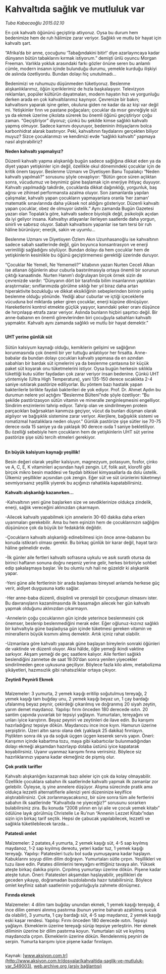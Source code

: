 # Kahvaltıda sağlık ve mutluluk var

*Tuba Kabacaoğlu 2015.02.10*

<div class="pNewsDetailMainContent" itemprop="articleBody">
 <p>
  En çok kahvaltı öğününü geçiştirip atlıyoruz. Oysa bu durum hem bedenimize hem de ruh hâlimize zarar veriyor. Sağlıklı ve mutlu bir hayat için kahvaltı şart.
 </p>
 <p>
  “Afrika’da bir anne, çocuğunu ‘Tabağındakini bitir!’ diye azarlayıncaya kadar dünyanın bütün tabaklarını kırmak istiyorum.” demişti ünlü oyuncu Morgan Freeman. Varlıkla yokluk arasındaki farkı gözler önüne seren bu anlamlı cümle, modern insanın içinde bulunduğu durumu, yemekle kurduğu ilişkiyi de aslında özetliyordu. Bundan dolayı hiç unutulmadı...
 </p>
 <p>
  Bedenimizi ve ruhumuzu düşünmeden tüketiyoruz. Beslenme alışkanlıklarımız, öğün içeriklerimiz de hızla başkalaşıyor. Televizyon reklamları, popüler kültürün dayatmaları, modern hayatın hızı ve yorgunluğu derken arada en çok kahvaltılarımız kaynıyor. Çevrenize bir bakın; kahvaltısını yaparak işine gelen, okuluna giden ne kadar da az kişi var değil mi. Yetişkinler fırın ve pastane poğaçaları; çocuklar da mısır gevreğiyle süt ya da ekmek üzerine çikolata sürerek bu önemli öğünü geçiştiriyor çoğu zaman. “Geçiştiriyor” diyoruz; çünkü bu şekilde kimse sağlıklı kahvaltı yapmış olmuyor. Sadece karnını doyuruyor, bedeninin ihtiyaçlarını bolca karbonhidrat alarak bastırıyor. Peki, kahvaltının faydalarını gerçekten biliyor muyuz? Sizce çocuklarımızı ve kendimizi evde “sağlıklı kahvaltı” yapmaya nasıl alıştırabiliriz?
 </p>
 <p>
  <strong>
   Neden kahvaltı yapmalıyız?
  </strong>
 </p>
 <p>
  Düzenli kahvaltı yapma alışkanlığı bugün sadece sağlığına dikkat eden ya da diyet yapan yetişkinler için değil, özellikle okul dönemindeki çocuklar için de kritik önem taşıyor. Beslenme Uzmanı ve Diyetisyen Banu Topalakçı “Neden kahvaltı yapılmalı?” sorusunu şöyle cevaplıyor: “Bütün gece süren açlıktan sonra, vücudumuz ve beynimiz güne başlamak için enerjiye ihtiyaç duyuyor. Kahvaltı yapılmadığı takdirde, çocuklarda dikkat dağınıklığı, yorgunluk, baş ağrısı ve zihinsel performansta azalma oluyor. Son zamanlarda yapılan çalışmalar, kahvaltı yapan çocukların yapmayanlara oranla ‘her zaman’ matematik sınavlarında daha yüksek not aldığını gösteriyor. Düzenli kahvaltı yapan çocuklar, obez de olmuyor üstelik.” Aynı zamanda Bugün Gazetesi yazarı olan Topalak’a göre, kahvaltı sadece biyolojik değil, psikolojik açıdan da iyi geliyor insana. Kahvaltıyı atlayanlar ilerleyen saatlerde daha yorgun, sinirli ve sabırsız oluyor. Sabah kahvaltısını yapanlar ise tam tersi bir ruh hâline bürünüyor; enerjik, sakin ve uyumlu…
 </p>
 <p>
  Beslenme Uzmanı ve Diyetisyen Özlem Akın Uzunhasanoğlu ise kahvaltının sadece sabah saatlerinde değil, gün boyunca konsantrasyon ve enerji verimliliği sağladığını söylüyor. Bundan dolayı da hem çocuklar hem de yetişkinlerin kesinlikle bu öğünü geçiştirmemesi gerektiği üzerinde duruyor.
 </p>
 <p>
  “Çocuklar Ne Yemeli, Ne Yememeli?” kitabının yazarı Nurten Ceceli Alkan ise atlanan öğünlerin abur cuburla bastırılmasıyla ortaya önemli bir sorunun çıktığı kanaatinde. Nurten Hanım’ı doğrulayan birçok örnek sizin de çevrenizde vardır: “Dünyanın dört bir tarafında bilim insanlarının yaptıkları araştırmalar; sınıflarımızda görülme sıklığı her yıl biraz daha artan hiperaktivite bozukluğu ve dikkat eksikliğinin sebeplerinden birinin yanlış beslenme olduğu yönünde. Yediği abur cuburlar ve içtiği içeceklerle vücuduna bol miktarda şeker giren çocuklar, enerji küpüne dönüşüyor. Hareketlerini kontrol etmekte güçlük yaşıyor, kanındaki şeker oranı düşünce de hırçınlaşıp etrafa zarar veriyor. Aslında bunların hiçbiri şaşırtıcı değil. Bir anne-babanın en önemli görevlerinden biri çocuğuyla sabahları kahvaltı yapmaktır. Kahvaltı aynı zamanda sağlıklı ve mutlu bir hayat demektir.”
 </p>
 <p>
  <img alt="" src="http://web.archive.org/web/20150703210622im_/http://medya.aksiyon.com.tr//aksiyon/2015/02/10/564599.jpg "/>
 </p>
 <p>
  <strong>
   UHT yerine günlük süt
  </strong>
  <br>
   <br>
    Sütün kalsiyum kaynağı olduğu, kemiklerin gelişimi ve sağlığının korunmasında çok önemli bir yer tuttuğu anlatılıyor her fırsatta. Anne-babalar da bundan dolayı çocukları kahvaltı yapmasa da en azından sabahları bir bardak süt içmelerini ya da beslenme çantasına bir küçük paket süt koyarak onu tüketmelerini istiyor. Oysa bugün herkesin sıklıkla tükettiği kutu sütler faydadan çok zarar veriyor insan bedenine. Çünkü UHT yöntemiyle (Ultra High Temperature), yani 135-150 derece sıcaklıkta 2-4 saniye ısıtılarak pastörize ediliyorlar. Bu yöntem bazı hastalık yapan bakterilerle birlikte faydalı bakterileri de yok ediyor. Prof. Dr. Ahmet Aydın bu durumun nelere yol açtığını “Beslenme Bülteni”nde şöyle özetliyor: “Bu şekilde pastörizasyon sütün vitamin ve mineralle zenginleşmesini engelliyor. Sindirim enzimlerini tahrip ediyor. Tahrip olan ve sindirilmeyen protein parçacıkları bağırsaktan kanımıza geçiyor, vücut da bunları düşman olarak algılıyor ve bağışıklık sistemine zarar veriyor. Alerjilere, bağışıklık sistemi ve romatizmal hastalıklara neden oluyor.” Günlük pastörize şişe sütler ise 70-75 derece ısıda 15 saniye ya da yaklaşık 90 derece ısıda 1 saniye bekletiliyor. Bu özelliği sebebiyle hem çocukların hem de yetişkinlerin UHT süt yerine pastörize şişe sütü tercih etmeleri gerekiyor.
   </br>
  </br>
 </p>
 <p>
  <strong>
   En büyük kalsiyum kaynağı yeşillik!
  </strong>
 </p>
 <p>
  Besin değeri olarak yeşiller kalsiyum, magnezyum, potasyum, fosfor, çinko ve A, C, E, K vitaminleri açısından hayli zengin. Lif, folik asit, klorofil gibi birçok mikro besin maddesi ve faydalı bitkisel kimyasallarla da dolu üstelik. Ülkemiz yeşillikler açısından çok zengin. Eğer süt ve süt ürünlerini tüketmeyi sevmiyorsanız yeşillik yiyerek bu açığınızı rahatlıkla kapatabilirsiniz.
 </p>
 <p>
  <strong>
   Kahvaltı alışkanlığı kazanırken…
  </strong>
 </p>
 <p>
  -Kahvaltının yeni güne başlarken size ve sevdiklerinize oldukça zindelik, enerji, sağlık vereceğini aklınızdan çıkarmayın.
 </p>
 <p>
  -Ailecek kahvaltı yapabilmek için annelerin 30-60 dakika daha erken uyanmaları gerekebilir. Ama bu hem eşinizin hem de çocuklarınızın sağlığını düşününce çok da büyük bir fedakârlık değildir.
 </p>
 <p>
  -Çocukların kahvaltı alışkanlığı edinebilmesi için önce anne-babanın bu konuda istikrarlı olması gerekir. Bu birkaç günlük bir karar değil, hayat tarzı hâline gelmelidir evde.
 </p>
 <p>
  -İlk günler aile fertleri kahvaltı sofrasına uykulu ve asık suratlı otursa da birinci haftanın sonuna doğru neşeniz yerine gelir, herkes birbiriyle sohbet edip şakalaşmaya başlar. Ve bu olumlu ruh hali ne güzeldir ki alışkanlık yapar.
 </p>
 <p>
  -Yeni güne aile fertlerinin bir arada başlaması bireysel anlamda herkese güç verir, aidiyet duygusuna katkı sağlar.
 </p>
 <p>
  -Her anne-baba düzenli, disiplinli ve prensipli bir çocuğunun olmasını ister. Bu davranışların kazanılmasında ilk basamağın ailecek her gün kahvaltı yapmak olduğunu aklınızdan çıkarmayın.
 </p>
 <p>
  -Annelerin çoğu çocuklarının gün içinde yeterince beslenmesini çok önemser, beslenip beslenmediğini merak eder. Eğer oğlunuz-kızınız sağlıklı bir kahvaltıyla güne başladıysa gün içinde tüketmesi gereken vitamin ve minerallerin büyük kısmını almış demektir. Artık içiniz rahat olabilir.
 </p>
 <p>
  -Uzmanlara göre kahvaltı yaparak güne başlayan bireylerin sonraki öğünleri de vaktinde ve düzenli oluyor. Aksi hâlde, öğle yemeği ikindi vaktine sarkıyor. Akşam yemeği de geç saatlere kalıyor. Aile fertleri sağlıklı beslendiğini zannetse de saat 19.00’dan sonra yenilen yiyecekler sindirilmeden gece uykusuna geçiliyor. Böylece fazla kilo alımı, metabolizma şikâyetleri, hazımsızlık gibi rahatsızlıklar ortaya çıkıyor.
 </p>
 <p>
  <strong>
   Zeytinli Peynirli Ekmek
  </strong>
 </p>
 <p>
  <img alt="" src="http://web.archive.org/web/20150703210622im_/http://medya.aksiyon.com.tr//aksiyon/2015/02/10/564600.jpg "/>
 </p>
 <p>
  Malzemeler: 3 yumurta, 2 yemek kaşığı eritilip soğutulmuş tereyağı, 2 yemek kaşığı tam buğday unu, 2 yemek kaşığı beyaz un, 1 çay bardağı ufalanmış beyaz peynir, çekirdeği çıkarılmış ve doğranmış 20 siyah zeytin, yarım demet maydanoz. Yapılışı: fırını önceden 180 derecede ısıtın. 20 santim çapında yuvarlak bir tepsiyi yağlayın. Yumurtaları, tereyağını ve unları iyice karıştırın. Beyaz peyniri ve zeytinleri de ilave edin. Bu karışımı hazırladığınız tepsiye dökün. Maydanozu ince ince kıyın. Hamurun üzerine serpiştirin. Üzeri altın sarısı olana dek (yaklaşık 25 dakika) fırınlayın. Piştikten sonra ılık ya da soğuk üçgen üçgen keserek servis yapın. Öneri: Karışımın içinde kabartma tozu, maya gibi kabartıcılar bulunmadığından dolayı ekmeği akşamdan hazırlayıp dolaba üstünü iyice kapatarak koyabilirsiniz. Uyanır uyanmaz karışımı fırına verirsiniz. Böylece siz hazırlıklarınızı yapana kadar ekmeğiniz de pişmiş olur.
 </p>
 <p>
  <strong>
   Çok pratik tarifler
  </strong>
 </p>
 <p>
  Kahvaltı alışkanlığını kazanmak bazı aileler için çok da kolay olmayabilir. Özellikle çocuklara sabahın ilk saatlerinde kahvaltı yapmak ilk zamanlar zor gelebilir. Öyleyse, iş yine annelere düşüyor. Alışma sürecinde pratik ama oldukça lezzetli alternatiflerle ailenizi yeni düzeninize keyiflice alıştırabilirsiniz. Çok zorlanmayacaksınız, bir süre sonra tüm aile fertlerini sabahın ilk saatlerinde “Kahvaltıda ne yiyeceğiz?” sorusunu sorarken bulabilirsiniz zira. Bu konuda “2008 yılının en iyi aile ve çocuk yemek kitabı” ödülüne layık görülmüş Christelle Le Ru’nun “Annenin Lezzet Kitabı”ndan sizin için birkaç tarif seçtik. Hepsi de çabucak yapılabilecek, lezzetli ve sağlıkla tüketilebilecek tarzda…
 </p>
 <p>
  <strong>
   Patatesli omlet
  </strong>
 </p>
 <p>
  Malzemeler: 2 patates,4 yumurta, 2 yemek kaşığı süt, 4-5 sap kıyılmış maydanoz, 1-2 sap kıyılmış dereotu, yeteri kadar tuz, 1 yemek kaşığı tereyağı. Yapılışı: Patatesleri tuzlu bol suda yumuşayana kadar haşlayın. Kabuklarını soyup dilim dilim doğrayın. Yumurtaları sütle çırpın. Yeşillikleri ve tuzu ilave edin. Patates dilimlerini tereyağını erittiğiniz tavaya alın. Yüksek ateşte birkaç dakika pişirin. Çırpılmış yumurtayı üzerine dökün. Pişene kadar ateşte tutun. Öneri: Patatesleri akşamdan haşlayabilir, yeşillikleri de geceden yıkayıp, doğramadan buzdolabında hazır tutabilirsiniz. Böylece omlet keyfiniz sabah saatlerinin yoğunluğuyla zahmete dönüşmez.
 </p>
 <p>
  <strong>
   Fırında ekmek
  </strong>
 </p>
 <p>
  Malzemeler: 4 dilim tam buğday unundan ekmek, 1 yemek kaşığı tereyağı, 4 ince dilim çemeni alınmış pastırma (bunun yerine baharatı azaltılmış sucuk da olabilir), 3 yumurta, 1 çay bardağı süt, 4-5 sap maydanoz, 2 yemek kaşığı eski kaşar rendesi. Yapılışı: Fırını önceden 180 derecede ısıtın. Tepsiyi yağlayın. Ekmeklerin üzerine tereyağı sürüp tepsiye yerleştirin. Her ekmek diliminin üzerine bir dilim pastırma koyun. Yumurtaları süt ve kıyılmış maydanozla çırpın. Ekmeklerin üzerine dökün. Rendelenmiş peyniri de serpin. Yumurta karışımı iyice pişene kadar fırınlayın.
 </p>
 <p>
  <img alt="" src="http://web.archive.org/web/20150703210622im_/http://medya.aksiyon.com.tr//aksiyon/2015/02/10/564601.jpg "/>
 </p>
</div>


Kaynak: [www.aksiyon.com.tr](http://www.aksiyon.com.tr/dosyalar/kahvaltida-saglik-ve-mutluluk-var_549003), [web.archive.org (arşiv bağlantısı)](http://web.archive.org/web/20150703210622/http://www.aksiyon.com.tr/dosyalar/kahvaltida-saglik-ve-mutluluk-var_549003)
